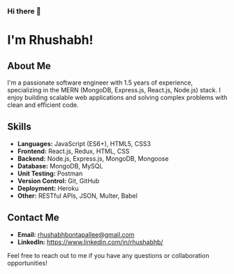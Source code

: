 ### Hi there 👋

# I'm Rhushabh!

## About Me
I'm a passionate software engineer with 1.5 years of experience, specializing in the MERN (MongoDB, Express.js, React.js, Node.js) stack. I enjoy building scalable web applications and solving complex problems with clean and efficient code.

## Skills
- **Languages:** JavaScript (ES6+), HTML5, CSS3
- **Frontend:** React.js, Redux, HTML, CSS 
- **Backend:** Node.js, Express.js, MongoDB, Mongoose
- **Database:** MongoDB, MySQL
- **Unit Testing:** Postman
- **Version Control:** Git, GitHub
- **Deployment:** Heroku
- **Other:** RESTful APIs, JSON, Multer, Babel

 <!-- ## Projects
- [Project 1](link-to-project-repo): Short description of the project.
- [Project 2](link-to-project-repo): Short description of the project.
- [Project 3](link-to-project-repo): Short description of the project.

## Experience
- **Software Engineer** at [Company Name] (Month Year - Present)
  - Describe your responsibilities, achievements, and projects you worked on.

 ## Education
- **Bachelor's Degree** in Computer Science from [University Name] (Year)
- **Online Courses** and **Self-Study** (mention relevant courses, certifications, or online resources you've completed) -->

## Contact Me
- **Email:** rhushabhbontapallee@gmail.com
- **LinkedIn:** https://www.linkedin.com/in/rhushabhb/
<!-- **Portfolio:** [Your Portfolio Website](link-to-your-portfolio) -->


Feel free to reach out to me if you have any questions or collaboration opportunities!



<!--
**rhushab/rhushab** is a ✨ _special_ ✨ repository because its `README.md` (this file) appears on your GitHub profile.

Here are some ideas to get you started:

- 🔭 I’m currently working on ...
- 🌱 I’m currently learning ...
- 👯 I’m looking to collaborate on ...
- 🤔 I’m looking for help with ...
- 💬 Ask me about ...
- 📫 How to reach me: ...
- 😄 Pronouns: ...
- ⚡ Fun fact: ...
-->
